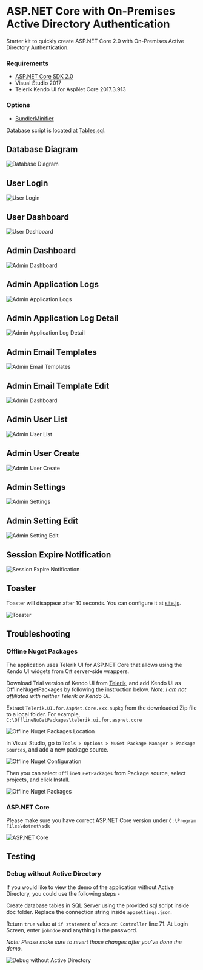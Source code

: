 # ASP.NET Core with On-Premises Active Directory Authentication

Starter kit to quickly create ASP.NET Core 2.0 with On-Premises Active Directory Authentication.

### Requirements
  * [ASP.NET Core SDK 2.0](https://www.microsoft.com/net/download/core)
  * Visual Studio 2017
  * Telerik Kendo UI for AspNet Core 2017.3.913
  
### Options  
  * [BundlerMinifier](https://github.com/madskristensen/BundlerMinifier)

Database script is located at [Tables.sql](https://github.com/WinLwinOoNet/AspNetCoreActiveDirectoryStarterKit/blob/master/doc/Tables.sql).

## Database Diagram
![Database Diagram](https://github.com/WinLwinOoNet/AspNetCoreActiveDirectoryStarterKit/blob/master/doc/screenshots/DatabaseDiagram.png "Database Diagram")

## User Login
![User Login](https://github.com/WinLwinOoNet/AspNetCoreActiveDirectoryStarterKit/blob/master/doc/screenshots/Login.png "User Login")

## User Dashboard
![User Dashboard](https://github.com/WinLwinOoNet/AspNetCoreActiveDirectoryStarterKit/blob/master/doc/screenshots/UserDashboard.png "User Dashboard")

## Admin Dashboard
![Admin Dashboard](https://github.com/WinLwinOoNet/AspNetCoreActiveDirectoryStarterKit/blob/master/doc/screenshots/AdminDashboard.png "Admin Dashboard")

## Admin Application Logs
![Admin Application Logs](https://github.com/WinLwinOoNet/AspNetCoreActiveDirectoryStarterKit/blob/master/doc/screenshots/AdminApplicationLogs.png "Admin Application Logs")

## Admin Application Log Detail
![Admin Application Log Detail](https://github.com/WinLwinOoNet/AspNetCoreActiveDirectoryStarterKit/blob/master/doc/screenshots/AdminApplicationLogDetail.png "Admin Application Log Detail")

## Admin Email Templates
![Admin Email Templates](https://github.com/WinLwinOoNet/AspNetCoreActiveDirectoryStarterKit/blob/master/doc/screenshots/AdminEmailTemplateList.png "Admin Email Templates")

## Admin Email Template Edit
![Admin Dashboard](https://github.com/WinLwinOoNet/AspNetCoreActiveDirectoryStarterKit/blob/master/doc/screenshots/AdminEmailTemplateEdit.png "Admin Email Template Edit")

## Admin User List
![Admin User List](https://github.com/WinLwinOoNet/AspNetCoreActiveDirectoryStarterKit/blob/master/doc/screenshots/AdminUserList.png "Admin User List")

## Admin User Create
![Admin User Create](https://github.com/WinLwinOoNet/AspNetCoreActiveDirectoryStarterKit/blob/master/doc/screenshots/AdminUserCreate.png "Admin User Create")

## Admin Settings
![Admin Settings](https://github.com/WinLwinOoNet/AspNetCoreActiveDirectoryStarterKit/blob/master/doc/screenshots/AdminSettings.png "Admin Settings")

## Admin Setting Edit
![Admin Setting Edit](https://github.com/WinLwinOoNet/AspNetCoreActiveDirectoryStarterKit/blob/master/doc/screenshots/AdminSettingEdit.png "Admin Setting Edit")

## Session Expire Notification
![Session Expire Notification](https://github.com/WinLwinOoNet/AspNetCoreActiveDirectoryStarterKit/blob/master/doc/screenshots/SessionExpireNotification.png "Session Expire Notification")

## Toaster
Toaster will disappear after 10 seconds. You can configure it at [site.js](https://github.com/WinLwinOoNet/AspNetCoreActiveDirectoryStarterKit/blob/master/src/Presentation/Asp.Web/wwwroot/js/site.js#L62).

![Toaster](https://github.com/WinLwinOoNet/AspNetCoreActiveDirectoryStarterKit/blob/master/doc/screenshots/Toaster.png "Toaster")

## Troubleshooting
### Offline Nuget Packages
The application uses Telerik UI for ASP.NET Core that allows using the Kendo UI widgets from C# server-side wrappers. 

Download Trial version of Kendo UI from [Telerik](http://www.telerik.com), and add Kendo UI as OfflineNugetPackages by following the instruction below. *Note: I am not affiliated with neither Telerik or Kendo UI.*

Extract `Telerik.UI.for.AspNet.Core.xxx.nupkg` from the downloaded Zip file to a local folder. For example, `C:\OfflineNuGetPackages\telerik.ui.for.aspnet.core`

![Offline Nuget Packages Location](https://github.com/WinLwinOoNet/AspNetCoreActiveDirectoryStarterKit/blob/master/doc/screenshots/OfflineNugetPackagesLocation.png "Offline Nuget Packages Location")

In Visual Studio, go to `Tools > Options > NuGet Package Manager > Package Sources`, and add a new package source.

![Offline Nuget Configuration](https://github.com/WinLwinOoNet/AspNetCoreActiveDirectoryStarterKit/blob/master/doc/screenshots/OfflineNugetPackagesConfiguration.png "Offline Nuget Configuration")

Then you can select `OfflineNuGetPackages` from Package source, select projects, and click Install.

![Offline Nuget Packages](https://github.com/WinLwinOoNet/AspNetCoreActiveDirectoryStarterKit/blob/master/doc/screenshots/OfflineNugetPackages.png "Offline Nuget Packages")

### ASP.NET Core
Please make sure you have correct ASP.NET Core version under `C:\Program Files\dotnet\sdk`

![ASP.NET Core](https://github.com/WinLwinOoNet/AspNetCoreActiveDirectoryStarterKit/blob/master/doc/screenshots/ASPNetCore.png "ASP.NET Core")

## Testing 
### Debug without Active Directory
If you would like to view the demo of the application without Active Directory, you could use the following steps -

Create database tables in SQL Server using the provided sql script inside doc folder. Replace the connection string inside `appsettings.json`.

Return `true` value at `if statement` of `Account Controller` line 71. At Login Screen, enter `johndoe` and anything in the password.

*Note: Please make sure to revert those changes after you've done the demo.*

![Debug without Active Directory](https://github.com/WinLwinOoNet/AspNetCoreActiveDirectoryStarterKit/blob/master/doc/screenshots/DebugWithoutAD.png "Debug without Active Directory")
